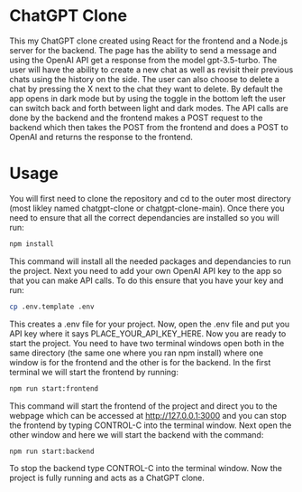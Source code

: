 # ChatGPT Clone
This my ChatGPT clone created using React for the frontend and a Node.js server for the backend. The page has the ability to send a message and using the OpenAI API get a response from the model gpt-3.5-turbo. The user will have the ability to create a new chat as well as revisit their previous chats using the history on the side. The user can also choose to delete a chat by pressing the X next to the chat they want to delete. By default the app opens in dark mode but by using the toggle in the bottom left the user can switch back and forth between light and dark modes. The API calls are done by the backend and the frontend makes a POST request to the backend which then takes the POST from the frontend and does a POST to OpenAI and returns the response to the frontend. 

# Usage
You will first need to clone the repository and cd to the outer most directory (most likley named chatgpt-clone or chatgpt-clone-main). Once there you need to ensure that all the correct dependancies are installed so you will run:
```sh
npm install
```
This command will install all the needed packages and dependancies to run the project. Next you need to add your own OpenAI API key to the app so that you can make API calls. To do this ensure that you have your key and run:
```sh
cp .env.template .env
```
This creates a .env file for your project. Now, open the .env file and put you API key where it says PLACE_YOUR_API_KEY_HERE. Now you are ready to start the project. You need to have two terminal windows open both in the same directory (the same one where you ran npm install) where one window is for the frontend and the other is for the backend. In the first terminal we will start the frontend by running:
```sh
npm run start:frontend
```
This command will start the frontend of the project and direct you to the webpage which can be accessed at http://127.0.0.1:3000 and you can stop the frontend by typing CONTROL-C into the terminal window. Next open the other window and here we will start the backend with the command:
```sh
npm run start:backend
```
To stop the backend type CONTROL-C into the terminal window. Now the project is fully running and acts as a ChatGPT clone.
